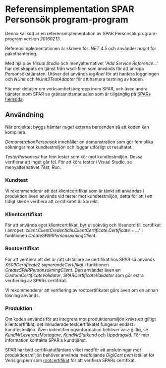 # Referensimplementation SPAR Personsök program-program

Denna källkod är en referensimplementation av SPAR Personsök program-program version _20160213_.

Referensimplementationen är skriven för _.NET 4.5_ och använder _nuget_ för pakethantering.

Med hjälp av _Visual Studio_ och menyalternativet '_Add Service Reference..._' har det skapats en
tjänst från wsdl-filen som används för att anropa Personsökstjänsten.
Utöver det används _log4net_ för att hantera loggningen och _NUnit_ och _NUnit3TestAdapter_ för att hantera testning av koden.

För mer detaljer om verksamhetsbegrepp inom SPAR, och även andra tjänster inom SPAR se gränssnittsmanualen som är tillgänglig på
[SPARs hemsida](https://www.statenspersonadressregister.se).

## Användning
När projektet byggs hämtar _nuget_ externa beroenden så att koden kan kompilera.

_DemonstrationPersonsok_ innehåller en demonstration som gör fem olika sökningar mot kundtestmiljön och loggar utförligt ut resultatet.

_TesterPersonsok_ har fem tester som kör mot kundtestmiljön. Dessa verifierar att inget går fel. För att köra tester
i Visual Studio, se menyalternativet _Test_, _Run_.

### Kundtest
Vi rekommenderar att det klientcertifikat som är tänkt att användas i produktion även används vid tester mot kundtestmiljön,
detta för att i ett tidigt skede verifiera att certifikatet är korrekt.

### Klientcertifikat
För att använda eget klientcertifikat, byt ut sökväg och lösenord till certifikat i anropet
'_client.ClientCredentials.ClientCertificate.Certificate = ..._' i funktionen _CreateSPARPersonsokningClient_.

### Rootcertifikat
För att verifiera att det är rätt utställare av certifikat hos SPAR så används _X509Certificate2 signerandeCertifikat_
i funktionen _CreateSPARPersonsokningClient_. Den använder även en _CustomCertificateValidator_, _SPARCertificateValidator_
som gör extra verifiering av SPARs certifikat.

Vi rekommenderar att verifiering av rootcertifikatet görs även om en annan lösning används.

### Produktion
Om koden används för att integrera mot produktionsmiljön krävs ett giltigt klientcertifikat, det inkluderade
testcertifikatet fungerar endast i kundtestmiljön. Även indentifieringsinformation behöver vara giltig,
se _KundNrLeveransMottagare_, _KundNrSlutkund_ och _UppdragsId_. För mer information kontakta SPAR:s kundtjänst.

SPAR har bytt certifikatutfärdare vilket medför att anslutningar mot produktionsmiljön behöver använda
medföljande _DigiCert.pem_ istället för Verisign.pem som [rootcertifikat](Rootcertifikat) för att verifiera SPARs certifikat.
